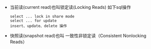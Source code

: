 - 当前读(current read)也叫锁定读(Locking Reads)
  如下sql操作
  ```
  select ... lock in share mode
  select ... for update
  insert、update、delete 操作
  ```
- 快照读(snapshot read)也叫 一致性非锁定读（Consistent Nonlocking Reads）